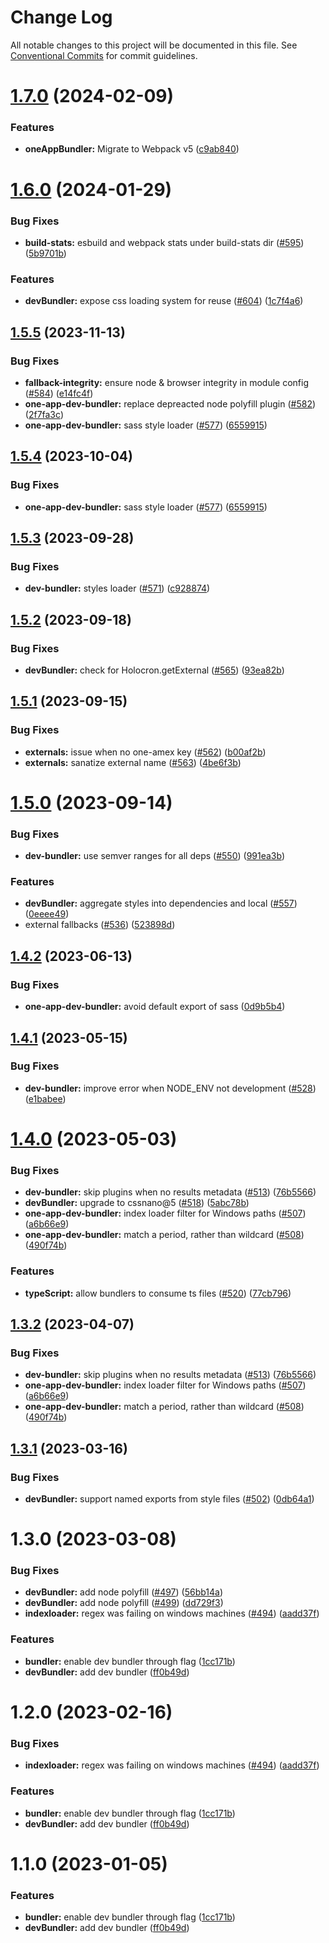 # Change Log

All notable changes to this project will be documented in this file.
See [Conventional Commits](https://conventionalcommits.org) for commit guidelines.

# [1.7.0](https://github.com/americanexpress/one-app-cli/compare/@americanexpress/one-app-dev-bundler@1.6.0...@americanexpress/one-app-dev-bundler@1.7.0) (2024-02-09)


### Features

* **oneAppBundler:** Migrate to Webpack v5 ([c9ab840](https://github.com/americanexpress/one-app-cli/commit/c9ab840b4306a49f1c929c89a7898d5467d7575f))





# [1.6.0](https://github.com/americanexpress/one-app-cli/compare/@americanexpress/one-app-dev-bundler@1.5.5...@americanexpress/one-app-dev-bundler@1.6.0) (2024-01-29)


### Bug Fixes

* **build-stats:** esbuild and webpack stats under build-stats dir ([#595](https://github.com/americanexpress/one-app-cli/issues/595)) ([5b9701b](https://github.com/americanexpress/one-app-cli/commit/5b9701b2518a4d9e88443790125af75ddee53af1))


### Features

* **devBundler:** expose css loading system for reuse ([#604](https://github.com/americanexpress/one-app-cli/issues/604)) ([1c7f4a6](https://github.com/americanexpress/one-app-cli/commit/1c7f4a61ca0d34c22e69cdb683695a851da67116))





## [1.5.5](https://github.com/americanexpress/one-app-cli/compare/@americanexpress/one-app-dev-bundler@1.5.3...@americanexpress/one-app-dev-bundler@1.5.5) (2023-11-13)


### Bug Fixes

* **fallback-integrity:** ensure node & browser integrity in module config ([#584](https://github.com/americanexpress/one-app-cli/issues/584)) ([e14fc4f](https://github.com/americanexpress/one-app-cli/commit/e14fc4f7d4110cd038379ac759fc54fcb6797ce2))
* **one-app-dev-bundler:** replace depreacted node polyfill plugin ([#582](https://github.com/americanexpress/one-app-cli/issues/582)) ([2f7fa3c](https://github.com/americanexpress/one-app-cli/commit/2f7fa3c0f337f05c9fea75e49600e5c9e6f3eb80))
* **one-app-dev-bundler:** sass style loader ([#577](https://github.com/americanexpress/one-app-cli/issues/577)) ([6559915](https://github.com/americanexpress/one-app-cli/commit/655991594a5161afce533e5966c5ad77fc7774f1))





## [1.5.4](https://github.com/americanexpress/one-app-cli/compare/@americanexpress/one-app-dev-bundler@1.5.3...@americanexpress/one-app-dev-bundler@1.5.4) (2023-10-04)


### Bug Fixes

* **one-app-dev-bundler:** sass style loader ([#577](https://github.com/americanexpress/one-app-cli/issues/577)) ([6559915](https://github.com/americanexpress/one-app-cli/commit/655991594a5161afce533e5966c5ad77fc7774f1))





## [1.5.3](https://github.com/americanexpress/one-app-cli/compare/@americanexpress/one-app-dev-bundler@1.5.2...@americanexpress/one-app-dev-bundler@1.5.3) (2023-09-28)


### Bug Fixes

* **dev-bundler:** styles loader ([#571](https://github.com/americanexpress/one-app-cli/issues/571)) ([c928874](https://github.com/americanexpress/one-app-cli/commit/c928874288adb68cf3bd5c3e73c93e586f2d0a50))





## [1.5.2](https://github.com/americanexpress/one-app-cli/compare/@americanexpress/one-app-dev-bundler@1.5.1...@americanexpress/one-app-dev-bundler@1.5.2) (2023-09-18)


### Bug Fixes

* **devBundler:** check for Holocron.getExternal ([#565](https://github.com/americanexpress/one-app-cli/issues/565)) ([93ea82b](https://github.com/americanexpress/one-app-cli/commit/93ea82be391a7041af830052f6c4d2685a34c9fc))





## [1.5.1](https://github.com/americanexpress/one-app-cli/compare/@americanexpress/one-app-dev-bundler@1.5.0...@americanexpress/one-app-dev-bundler@1.5.1) (2023-09-15)


### Bug Fixes

* **externals:** issue when no one-amex key ([#562](https://github.com/americanexpress/one-app-cli/issues/562)) ([b00af2b](https://github.com/americanexpress/one-app-cli/commit/b00af2b84187ef07c1cecfd3f9cf9511bda83620))
* **externals:** sanatize external name ([#563](https://github.com/americanexpress/one-app-cli/issues/563)) ([4be6f3b](https://github.com/americanexpress/one-app-cli/commit/4be6f3be3ae1838cf09d0438b051382a9c206747))





# [1.5.0](https://github.com/americanexpress/one-app-cli/compare/@americanexpress/one-app-dev-bundler@1.4.2...@americanexpress/one-app-dev-bundler@1.5.0) (2023-09-14)


### Bug Fixes

* **dev-bundler:** use semver ranges for all deps ([#550](https://github.com/americanexpress/one-app-cli/issues/550)) ([991ea3b](https://github.com/americanexpress/one-app-cli/commit/991ea3be4bea76f9a80200255a2f2e22a1180929))


### Features

* **devBundler:** aggregate styles into dependencies and local ([#557](https://github.com/americanexpress/one-app-cli/issues/557)) ([0eeee49](https://github.com/americanexpress/one-app-cli/commit/0eeee499ee9fda2eac6b2663c754c6840053d05a))
* external fallbacks ([#536](https://github.com/americanexpress/one-app-cli/issues/536)) ([523898d](https://github.com/americanexpress/one-app-cli/commit/523898deb9a1a4bcce6ba43915c852b02b7bb3a5))





## [1.4.2](https://github.com/americanexpress/one-app-cli/compare/@americanexpress/one-app-dev-bundler@1.4.1...@americanexpress/one-app-dev-bundler@1.4.2) (2023-06-13)


### Bug Fixes

* **one-app-dev-bundler:** avoid default export of sass ([0d9b5b4](https://github.com/americanexpress/one-app-cli/commit/0d9b5b422a9e18cc6391fa119abe41b7d384c154))





## [1.4.1](https://github.com/americanexpress/one-app-cli/compare/@americanexpress/one-app-dev-bundler@1.4.0...@americanexpress/one-app-dev-bundler@1.4.1) (2023-05-15)


### Bug Fixes

* **dev-bundler:** improve error when NODE_ENV not development ([#528](https://github.com/americanexpress/one-app-cli/issues/528)) ([e1babee](https://github.com/americanexpress/one-app-cli/commit/e1babeed1ddc3f0e41f49850e9eb74bf494d0aa9))





# [1.4.0](https://github.com/americanexpress/one-app-cli/compare/@americanexpress/one-app-dev-bundler@1.3.1...@americanexpress/one-app-dev-bundler@1.4.0) (2023-05-03)


### Bug Fixes

* **dev-bundler:** skip plugins when no results metadata ([#513](https://github.com/americanexpress/one-app-cli/issues/513)) ([76b5566](https://github.com/americanexpress/one-app-cli/commit/76b5566b1d74a5686c31fbbb24c496e6b8af59db))
* **devBundler:** upgrade to cssnano@5 ([#518](https://github.com/americanexpress/one-app-cli/issues/518)) ([5abc78b](https://github.com/americanexpress/one-app-cli/commit/5abc78b096c89629c4a8ba6418282d498b09c28f))
* **one-app-dev-bundler:** index loader filter for Windows paths ([#507](https://github.com/americanexpress/one-app-cli/issues/507)) ([a6b66e9](https://github.com/americanexpress/one-app-cli/commit/a6b66e99d7b9e77b76714b772c9d7f116191bcc0))
* **one-app-dev-bundler:** match a period, rather than wildcard ([#508](https://github.com/americanexpress/one-app-cli/issues/508)) ([490f74b](https://github.com/americanexpress/one-app-cli/commit/490f74b43aca5bf1cb1bd0cb88deab2af60c11b7))


### Features

* **typeScript:** allow bundlers to consume ts files ([#520](https://github.com/americanexpress/one-app-cli/issues/520)) ([77cb796](https://github.com/americanexpress/one-app-cli/commit/77cb796ed028cae25d3fcc38171d84594d15e3d3))





## [1.3.2](https://github.com/americanexpress/one-app-cli/compare/@americanexpress/one-app-dev-bundler@1.3.1...@americanexpress/one-app-dev-bundler@1.3.2) (2023-04-07)


### Bug Fixes

* **dev-bundler:** skip plugins when no results metadata ([#513](https://github.com/americanexpress/one-app-cli/issues/513)) ([76b5566](https://github.com/americanexpress/one-app-cli/commit/76b5566b1d74a5686c31fbbb24c496e6b8af59db))
* **one-app-dev-bundler:** index loader filter for Windows paths ([#507](https://github.com/americanexpress/one-app-cli/issues/507)) ([a6b66e9](https://github.com/americanexpress/one-app-cli/commit/a6b66e99d7b9e77b76714b772c9d7f116191bcc0))
* **one-app-dev-bundler:** match a period, rather than wildcard ([#508](https://github.com/americanexpress/one-app-cli/issues/508)) ([490f74b](https://github.com/americanexpress/one-app-cli/commit/490f74b43aca5bf1cb1bd0cb88deab2af60c11b7))





## [1.3.1](https://github.com/americanexpress/one-app-cli/compare/@americanexpress/one-app-dev-bundler@1.3.0...@americanexpress/one-app-dev-bundler@1.3.1) (2023-03-16)


### Bug Fixes

* **devBundler:** support named exports from style files ([#502](https://github.com/americanexpress/one-app-cli/issues/502)) ([0db64a1](https://github.com/americanexpress/one-app-cli/commit/0db64a152d762bc1489e25f951622f5667718478))





# 1.3.0 (2023-03-08)


### Bug Fixes

* **devBundler:** add node polyfill ([#497](https://github.com/americanexpress/one-app-cli/issues/497)) ([56bb14a](https://github.com/americanexpress/one-app-cli/commit/56bb14abb09faae2efe53e009285a1149c56680d))
* **devBundler:** add node polyfill ([#499](https://github.com/americanexpress/one-app-cli/issues/499)) ([dd729f3](https://github.com/americanexpress/one-app-cli/commit/dd729f38adb0a1450564333b2745eee8e3070625))
* **indexloader:** regex was failing on windows machines ([#494](https://github.com/americanexpress/one-app-cli/issues/494)) ([aadd37f](https://github.com/americanexpress/one-app-cli/commit/aadd37faea92fce9b6c691c061441e1624f40cb1))


### Features

* **bundler:** enable dev bundler through flag ([1cc171b](https://github.com/americanexpress/one-app-cli/commit/1cc171bffec3c4f4da8aa3689eb9c3e10dd89870))
* **devBundler:** add dev bundler ([ff0b49d](https://github.com/americanexpress/one-app-cli/commit/ff0b49dd83d0bbe02c87d111c3fbd512fa53200a))





# 1.2.0 (2023-02-16)


### Bug Fixes

* **indexloader:** regex was failing on windows machines ([#494](https://github.com/americanexpress/one-app-cli/issues/494)) ([aadd37f](https://github.com/americanexpress/one-app-cli/commit/aadd37faea92fce9b6c691c061441e1624f40cb1))


### Features

* **bundler:** enable dev bundler through flag ([1cc171b](https://github.com/americanexpress/one-app-cli/commit/1cc171bffec3c4f4da8aa3689eb9c3e10dd89870))
* **devBundler:** add dev bundler ([ff0b49d](https://github.com/americanexpress/one-app-cli/commit/ff0b49dd83d0bbe02c87d111c3fbd512fa53200a))





# 1.1.0 (2023-01-05)


### Features

* **bundler:** enable dev bundler through flag ([1cc171b](https://github.com/americanexpress/one-app-cli/commit/1cc171bffec3c4f4da8aa3689eb9c3e10dd89870))
* **devBundler:** add dev bundler ([ff0b49d](https://github.com/americanexpress/one-app-cli/commit/ff0b49dd83d0bbe02c87d111c3fbd512fa53200a))
